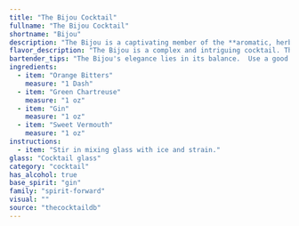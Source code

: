 ```yaml
---
title: "The Bijou Cocktail"
fullname: "The Bijou Cocktail"
shortname: "Bijou"
description: "The Bijou is a captivating member of the **aromatic, herbal-forward cocktail family** reminiscent of the classic French 75. Its roots likely lie in the **early 20th century**, born amidst the golden age of cocktails, where Chartreuse's unique botanicals were embraced for their complexity. "
flavor_description: "The Bijou is a complex and intriguing cocktail. The gin's juniper notes are balanced by the herbal sweetness of the green Chartreuse, with a subtle bitterness from the orange bitters. The sweet vermouth adds a touch of richness and complexity, creating a layered and nuanced flavor profile. The overall experience is a harmonious blend of botanicals, spice, and sweetness, with a lingering finish that is both refreshing and satisfying. "
bartender_tips: "The Bijou's elegance lies in its balance.  Use a good quality gin and a reputable Green Chartreuse.  Start with a small amount of bitters, adding more to taste.  Stir the drink with ice to chill thoroughly, then strain into a chilled coupe.  A lemon twist garnish adds a refreshing touch.  Don't over-muddle the bitters, as it can make the drink bitter. "
ingredients:
  - item: "Orange Bitters"
    measure: "1 Dash"
  - item: "Green Chartreuse"
    measure: "1 oz"
  - item: "Gin"
    measure: "1 oz"
  - item: "Sweet Vermouth"
    measure: "1 oz"
instructions:
  - item: "Stir in mixing glass with ice and strain."
glass: "Cocktail glass"
category: "cocktail"
has_alcohol: true
base_spirit: "gin"
family: "spirit-forward"
visual: ""
source: "thecocktaildb"
---
```


